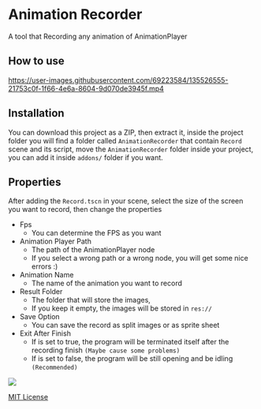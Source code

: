 # Animation Recorder

A tool that Recording any animation of AnimationPlayer

## How to use

https://user-images.githubusercontent.com/69223584/135526555-21753c0f-1f66-4e6a-8604-9d070de3945f.mp4

## Installation

You can download this project as a ZIP, then extract it, inside the project folder you will find a folder called `AnimationRecorder` that contain `Record` scene and its script, move the `AnimationRecorder` folder inside your project, you can add it inside `addons/` folder if you want.

## Properties

After adding the `Record.tscn` in your scene,
select the size of the screen you want to record, then change the properties

- Fps
  - You can determine the FPS as you want
- Animation Player Path
  - The path of the AnimationPlayer node
  - If you select a wrong path or a wrong node, you will get some nice errors :)  
- Animation Name
  - The name of the animation you want to record
- Result Folder
  - The folder that will store the images,
  - If you keep it empty, the images will be stored in `res://` 
- Save Option
  - You can save the record as split images or as sprite sheet 
- Exit After Finish
   - If is set to true, the program will be terminated itself after the recording finish `(Maybe cause some problems)`
   - If is set to false, the program will be still opening and be idling `(Recommended)`

![](https://user-images.githubusercontent.com/69223584/135724686-01cbc6a0-366e-4cc1-9a7b-f215903abe6f.png)


[MIT License](LICENSE)
